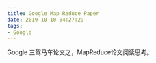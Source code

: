 ```yaml
---
title: Google Map Reduce Paper
date: 2019-10-10 04:27:29
tags:
- Google
---
```


Google 三驾马车论文之，MapReduce论文阅读思考。

<!--more-->



